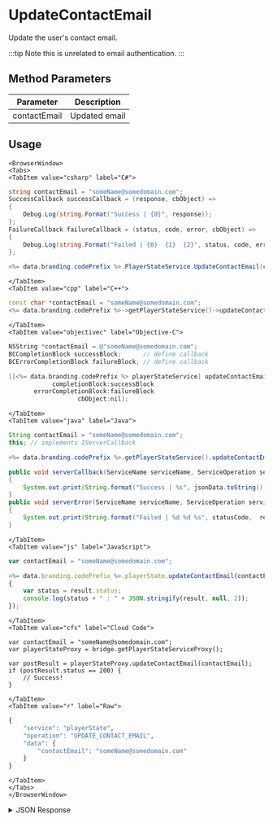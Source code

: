 # UpdateContactEmail

Update the user's contact email.



:::tip
Note this is unrelated to email authentication.
:::

<PartialServop service_name="playerState" operation_name="UPDATE_CONTACT_EMAIL" />

## Method Parameters
Parameter | Description
--------- | -----------
contactEmail | Updated email

## Usage

```mdx-code-block
<BrowserWindow>
<Tabs>
<TabItem value="csharp" label="C#">
```

```csharp
string contactEmail = "someName@somedomain.com";
SuccessCallback successCallback = (response, cbObject) =>
{
    Debug.Log(string.Format("Success | {0}", response));
};
FailureCallback failureCallback = (status, code, error, cbObject) =>
{
    Debug.Log(string.Format("Failed | {0}  {1}  {2}", status, code, error));
};

<%= data.branding.codePrefix %>.PlayerStateService.UpdateContactEmail(contactEmail, successCallback, failureCallback);
```

```mdx-code-block
</TabItem>
<TabItem value="cpp" label="C++">
```

```cpp
const char *contactEmail = "someName@somedomain.com";
<%= data.branding.codePrefix %>->getPlayerStateService()->updateContactEmail(contactEmail, this);
```

```mdx-code-block
</TabItem>
<TabItem value="objectivec" label="Objective-C">
```

```objectivec
NSString *contactEmail = @"someName@somedomain.com";
BCCompletionBlock successBlock;      // define callback
BCErrorCompletionBlock failureBlock; // define callback

[[<%= data.branding.codePrefix %> playerStateService] updateContactEmail:contactEmail
            completionBlock:successBlock
       errorCompletionBlock:failureBlock
                   cbObject:nil];
```

```mdx-code-block
</TabItem>
<TabItem value="java" label="Java">
```

```java
String contactEmail = "someName@somedomain.com";
this; // implements IServerCallback

<%= data.branding.codePrefix %>.getPlayerStateService().updateContactEmail(contactEmail, this);

public void serverCallback(ServiceName serviceName, ServiceOperation serviceOperation, JSONObject jsonData)
{
    System.out.print(String.format("Success | %s", jsonData.toString()));
}
public void serverError(ServiceName serviceName, ServiceOperation serviceOperation, int statusCode, int reasonCode, String jsonError)
{
    System.out.print(String.format("Failed | %d %d %s", statusCode,  reasonCode, jsonError.toString()));
}
```

```mdx-code-block
</TabItem>
<TabItem value="js" label="JavaScript">
```

```javascript
var contactEmail = "someName@somedomain.com";

<%= data.branding.codePrefix %>.playerState.updateContactEmail(contactEmail, result =>
{
	var status = result.status;
	console.log(status + " : " + JSON.stringify(result, null, 2));
});
```

```mdx-code-block
</TabItem>
<TabItem value="cfs" label="Cloud Code">
```

```cfscript
var contactEmail = "someName@somedomain.com";
var playerStateProxy = bridge.getPlayerStateServiceProxy();

var postResult = playerStateProxy.updateContactEmail(contactEmail);
if (postResult.status == 200) {
    // Success!
}
```

```mdx-code-block
</TabItem>
<TabItem value="r" label="Raw">
```

```r
{
	"service": "playerState",
	"operation": "UPDATE_CONTACT_EMAIL",
	"data": {
		"contactEmail": "someName@somedomain.com"
	}
}
```

```mdx-code-block
</TabItem>
</Tabs>
</BrowserWindow>
```

<details>
<summary>JSON Response</summary>

```json
{
    "status": 200,
    "data": {
        "contactEmail": "someName@somedomain.com"
    }
}
```
</details>

